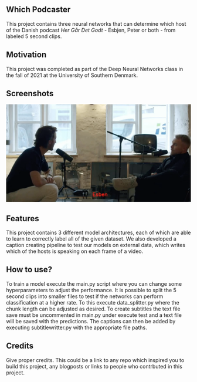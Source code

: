 ## Which Podcaster
This project contains three neural networks that can determine which host of the Danish podcast _Her Går Det Godt_ - Esbjen, Peter or both - from labeled 5 second clips.

## Motivation
This project was completed as part of the Deep Neural Networks class in the fall of 2021 at the University of Southern Denmark. 
 
## Screenshots
![output_video](./images/output_vdeo_screenshot.png)

## Features
This project contains 3 different model architectures, each of which are able to learn to correctly label all of the given dataset.
We also developed a caption creating pipeline to test our models on external data, which writes which of the hosts is speaking on each frame of a video.

## How to use?
To train a model execute the main.py script where you can change some hyperparameters to adjust the performance. It is possible to split the 5 second clips into smaller files to test if the networks can perform classification at a higher rate. To this execute data_splitter.py where the chunk length can be adjusted as desired. To create subtitles the text file save must be uncommented in main.py under execute test and a text file will be saved with the predictions. The captions can then be added by executing subtitlewritter.py with the appropriate file paths. 

## Credits
Give proper credits. This could be a link to any repo which inspired you to build this project, any blogposts or links to people who contrbuted in this project. 
